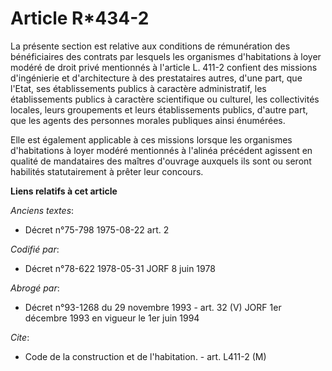# Article R*434-2

La présente section est relative aux conditions de rémunération des bénéficiaires des contrats par lesquels les organismes
d'habitations à loyer modéré de droit privé mentionnés à l'article L. 411-2 confient des missions d'ingénierie et
d'architecture à des prestataires autres, d'une part, que l'Etat, ses établissements publics à caractère administratif, les
établissements publics à caractère scientifique ou culturel, les collectivités locales, leurs groupements et leurs
établissements publics, d'autre part, que les agents des personnes morales publiques ainsi énumérées.

Elle est également applicable à ces missions lorsque les organismes d'habitations à loyer modéré mentionnés à l'alinéa
précédent agissent en qualité de mandataires des maîtres d'ouvrage auxquels ils sont ou seront habilités statutairement à
prêter leur concours.

**Liens relatifs à cet article**

_Anciens textes_:

  - Décret n°75-798 1975-08-22 art. 2

_Codifié par_:

  - Décret n°78-622 1978-05-31 JORF 8 juin 1978

_Abrogé par_:

  - Décret n°93-1268 du 29 novembre 1993 - art. 32 (V) JORF 1er décembre 1993 en vigueur le 1er juin 1994

_Cite_:

  - Code de la construction et de l'habitation. - art. L411-2 (M)
